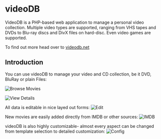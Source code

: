 videoDB
=======

VideoDB is a PHP-based web application to manage a personal video collection. Multiple video types are supported, ranging from VHS tapes and DVDs to Blu-ray discs and DivX files on hard-disc. Even video games are supported.

To find out more head over to [videodb.net](http://videodb.net)

Introduction
------------

You can use videoDB to manage your video and CD collection, be it DVD, BluRay or plain Files:

![Browse Movies](https://raw.github.com/andig/videodb/0.png)

![View Details](https://raw.github.com/andig/videodb/1.png)

All data is editable in nice layed out forms:
![Edit](https://raw.github.com/andig/videodb/2.png)

New movies are easily added directly from IMDB or other sources:
![IMDB](https://raw.github.com/andig/videodb/3.png)

videoDB is also highly customizable- almost every aspect can be changed from template selection to detailed customization:
![Config](https://raw.github.com/andig/videodb/4.png)